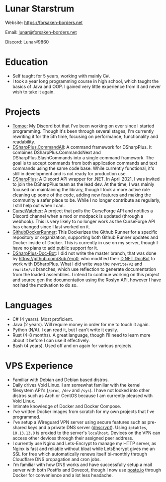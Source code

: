 # Lunar Starstrum
Website: https://forsaken-borders.net

Email: lunar@forsaken-borders.net

Discord: Lunar#9860

# Education
- Self taught for 5 years, working with mainly C#.
- I took a year long programming course in high school, which taught the basics of Java and OOP. I gained very little experience from it and never wish to take it again.

# Projects
- [Tomoe](https://github.com/OoLunar/Tomoe): My Discord bot that I've been working on ever since I started programming. Though it's been through several stages, I'm currently rewriting it for the 5th time, focusing on performance, functionality and readability.
- [DSharpPlus.CommandAll](https://github.com/OoLunar/DSharpPlus.CommandAll): A command framework for DSharpPlus. It combines DSharpPlus.CommandsNext and DSharpPlus.SlashCommands into a single command framework. The goal is to accept commands from both application commands and text commands using the same code base. While currently functional, it's still in development and is not ready for production use.
- [DSharpPlus](https://github.com/DSharpPlus/DSharpPlus/): A Discord API wrapper for .NET. In April 2021, I was invited to join the DSharpPlus team as the lead dev. At the time, I was mainly focused on maintaining the library, though I took a more active role cleaning up some of the code, adding new features and making the community a safer place to be. While I no longer contribute as regularly, I still help out when I can.
- [CurseWatcher](https://github.com/OoLunar/CurseWatcher): A project that polls the CurseForge API and notifies a Discord channel when a mod or modpack is updated (through a webhook). This is very likely to no longer work as the CurseForge API has changed since I last worked on it.
- [GithubDockerRunner](https://github.com/OoLunar/GithubDockerRunner): This Dockerizes the Github Runner for a specific repository or organization, supporting both Github Runner updates and Docker inside of Docker. This is currently in use on my server, though I have no plans to add public support for it.
- [DSharpPlus-Doc-Bot](https://github.com/OoLunar/DSharpPlus-Doc-Bot): I did not write the master branch, that was done by https://github.com/SubZero0, who modified their [D.NET DocBot](https://github.com/SubZero0/DiscordNet-Docs) to work with DSharpPlus. What I did write was the `rewrite/v2` and `rewrite/v3` branches, which use reflection to generate documentation from the loaded assemblies. I intend to continue working on this project and source gen the documentation using the Roslyn API, however I have not had the motivation to do so.

# Languages
- C# (4 years). Most proficient.
- Java (2 years). Will require money in order for me to touch it again.
- Python (N/A). I can read it, but I can't write it easily.
- Rust (4-8 months). A great language, though I'll need to learn more about it before I can use it effectively.
- Bash (4 years). Used off and on again for various projects.

# VPS Experience
- Familiar with Debian and Debian based distros.
- Daily drives Void Linux. I am somewhat familiar with the kernel filesystem API's (`/proc`, `/dev` and `/sys`). I have not looked into other distros such as Arch or CentOS because I am currently pleased with Void Linux.
- Intimate knowledge of Docker and Docker Compose.
- I've written Docker images from scratch for my own projects that I've programmed.
- I've setup a Wireguard VPN server using secure features such as pre-shared keys and a private DNS server ([dnscrypt](https://github.com/DNSCrypt/dnscrypt-proxy)). Using `iptables`, `10.13.13.0` is proxied to the server's `localhost`. Devices on the VPN can access other devices through their assigned peer address.
- I currently use Nginx and Lets-Encrypt to manage my HTTP server, as Nginx is fast and reliable without bloat while LetsEncrypt gives me an SSL for free which automatically renews itself bi-monthly through Cloudflare DNS propagation and cron jobs.
- I'm familiar with how DNS works and have successfully setup a mail server with both Postfix and Dovecot, though I now use [poste.io](https://poste.io/) through Docker for convenience and a lot less headache.
